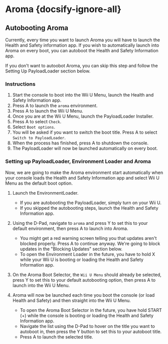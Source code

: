 # Aroma {docsify-ignore-all}

## Autobooting Aroma

Currently, every time you want to launch Aroma you will have to launch the Health and Safety information app. If you wish to automatically launch into Aroma on every boot, you can autoboot the Health and Safety Information app.

If you don't want to autoobot Aroma, you can skip this step and follow the Setting Up PayloadLoader section below.

### Instructions

1. Start the console to boot into the Wii U Menu, launch the Health and Safety Information app.
2. Press A to launch the `aroma` environment.
3. Press A to launch the Wii U Menu.
4. Once you are at the Wii U Menu, launch the PayloadLoader Installer.
5. Press A to select `Check`.
6. Select `Boot options`.
7. You will be asked if you want to switch the boot title. Press A to select `Switch to PayloadLoader`.
8. When the process has finished, press A to shutdown the console.
9. The PayloadLoader will now be launched automatically on every boot.

### Setting up PayloadLoader, Environment Loader and Aroma

Now, we are going to make the Aroma environment start automatically when your console loads the Health and Safety Information app and select Wii U Menu as the default boot option.

1. Launch the EnvironmentLoader.
   - If you are autobooting the PayloadLoader, simply turn on your Wii U.
   - If you skipped the autobooting steps, launch the Health and Safety Information app.

2. Using the D-Pad, navigate to `aroma` and press Y to set this to your default environment, then press A to launch into Aroma.
   - You might get a red warning screen telling you that updates aren't blocked properly. Press A to continue anyway. We're going to block updates in the "Blocking Updates" section below.
   - To open the Environment Loader in the future, you have to hold X while your Wii U is booting or loading the Health and Safety Information app.

3. On the Aroma Boot Selector, the `Wii U Menu` should already be selected, press Y to set this to your default autobooting option, then press A to launch into the Wii U Menu.

4. Aroma will now be launched each time you boot the console (or load Health and Safety) and then straight into the Wii U Menu.
   - To open the Aroma Boot Selector in the future, you have hold START (+) while the console is booting or loading the Health and Safety Information app.
   - Navigate the list using the D-Pad to hover on the title you want to autoboot in, then press the Y button to set this to your autoboot title.
   - Press A to launch the selected title.
